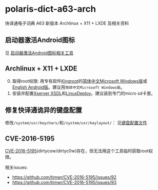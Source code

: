 # polaris-dict-a63-arch
快译通电子词典 A63 新版本 Archlinux + X11 + LXDE 及相关资料

## 启动器激活Android图标

见 [启动器激活Android图标相关工具](启动器激活Android图标相关工具)

## Archlinux + X11 + LXDE

0. 取得root权限: 用专有软件[Kingroot](https://kingroot.net)的[简体中文Microsoft Windows版](http://king.myapp.com/myapp/kdown/img/KingRootSetup_v3.4.0.1142_105002.exe)或[English Android版](http://king.myapp.com/myapp/kdown/img/NewKingrootV5.3.7_C197_B451_en_release_2018_06_19_20180620180829_105203.apk)。建议用`简体中文Microsoft Windows版`。
0. 安装并配置[Xserver XSDL](http://prdownloads.sourceforge.net/libsdl-android/apk/XServer-XSDL/XServer-XSDL-1.11.40.apk)和[LinuxDeploy](https://github.com/meefik/linuxdeploy/releases/download/2.3.1/linuxdeploy-2.3.1-247.apk)。建议装到专门的micro sd卡里。

## 修复快译通诡异的键盘配置

修改`/system/usr/keychars/`和`/system/usr/keylayout/`：
见[键盘配置文件](键盘配置文件)

## CVE-2016-5195

[CVE-2016-5195](https://github.com/timwr/CVE-2016-5195)(dirtycow/dirtyc0w)存在，但无法用这个工具临时获取root权限。

相关issues:

* https://github.com/timwr/CVE-2016-5195/issues/92
* https://github.com/timwr/CVE-2016-5195/issues/93
